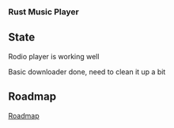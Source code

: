 ### Rust Music Player

## State
Rodio player is working well

Basic downloader done, need to clean it up a bit
## Roadmap

[Roadmap](./roadmap.md)

